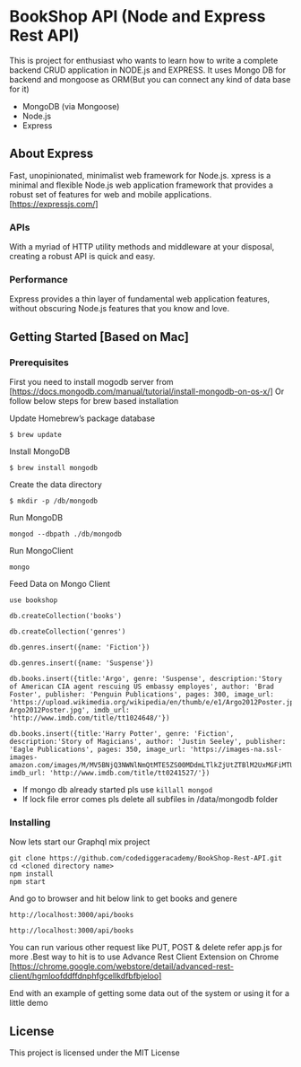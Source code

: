 # BookShop API (Node and Express Rest API)

This is project for enthusiast who wants to learn how to write a complete backend CRUD application in NODE.js and EXPRESS.
It uses Mongo DB for backend and mongoose as ORM(But you can connect any kind of data base for it)

* MongoDB (via Mongoose)
* Node.js
* Express

## About Express

Fast, unopinionated, minimalist web framework for Node.js. xpress is a minimal and flexible Node.js web application framework that provides a robust set of features for web and mobile applications.
 [https://expressjs.com/]

### APIs
With a myriad of HTTP utility methods and middleware at your disposal, creating a robust API is quick and easy.
### Performance
Express provides a thin layer of fundamental web application features, without obscuring Node.js features that you know and love.
## Getting Started [Based on Mac]

### Prerequisites

First you need to install mogodb server from [https://docs.mongodb.com/manual/tutorial/install-mongodb-on-os-x/]
Or follow below steps for brew based installation

Update Homebrew’s package database
```
$ brew update
```

Install MongoDB
```
$ brew install mongodb
```

Create the data directory
```
$ mkdir -p /db/mongodb
``` 

Run MongoDB
```
mongod --dbpath ./db/mongodb

```

Run MongoClient
```
mongo

```

Feed Data on Mongo Client

```
use bookshop

db.createCollection('books')

db.createCollection('genres')

db.genres.insert({name: 'Fiction'})

db.genres.insert({name: 'Suspense'})

db.books.insert({title:'Argo', genre: 'Suspense', description:'Story of American CIA agent rescuing US embassy employes', author: 'Brad Foster', publisher: 'Penguin Publications', pages: 300, image_url: 'https://upload.wikimedia.org/wikipedia/en/thumb/e/e1/Argo2012Poster.jpg/220px-Argo2012Poster.jpg', imdb_url: 'http://www.imdb.com/title/tt1024648/'})

db.books.insert({title:'Harry Potter', genre: 'Fiction', description:'Story of Magicians', author: 'Justin Seeley', publisher: 'Eagle Publications', pages: 350, image_url: 'https://images-na.ssl-images-amazon.com/images/M/MV5BNjQ3NWNlNmQtMTE5ZS00MDdmLTlkZjUtZTBlM2UxMGFiMTU3XkEyXkFqcGdeQXVyNjUwNzk3NDc@._V1_UY1200_CR90,0,630,1200_AL_.jpg', imdb_url: 'http://www.imdb.com/title/tt0241527/'})

```
* If mongo db already started pls use  ``` killall mongod ```
* If lock file error comes pls delete all subfiles in /data/mongodb folder


### Installing

Now lets start our Graphql mix project 

```
git clone https://github.com/codediggeracademy/BookShop-Rest-API.git
cd <cloned directory name>
npm install
npm start
```

And go to browser and hit below link to get books and genere

```
http://localhost:3000/api/books

http://localhost:3000/api/books

```

You can run various other request like PUT, POST & delete refer app.js for more
.Best way to hit is to use Advance Rest Client Extension on Chrome [https://chrome.google.com/webstore/detail/advanced-rest-client/hgmloofddffdnphfgcellkdfbfbjeloo]



End with an example of getting some data out of the system or using it for a little demo


## License

This project is licensed under the MIT License 
